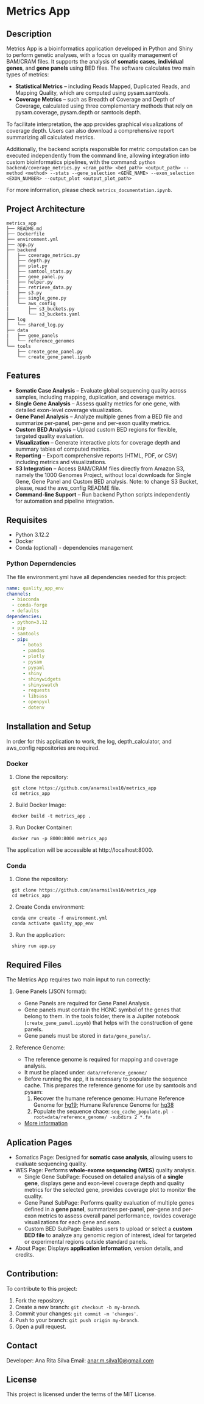 # Metrics App

## Description
Metrics App is a bioinformatics application developed in Python and Shiny to perform genetic analyses, with a focus on quality management of BAM/CRAM files. It supports the analysis of **somatic cases**, **individual genes**, and **gene panels** using BED files. The software calculates two main types of metrics:
 - **Statistical Metrics** – including Reads Mapped, Duplicated Reads, and Mapping Quality, which are computed using pysam.samtools.
 - **Coverage Metrics** – such as Breadth of Coverage and Depth of Coverage, calculated using three complementary methods that rely on pysam.coverage, pysam.depth or samtools depth.

To facilitate interpretation, the app provides graphical visualizations of coverage depth. Users can also download a comprehensive report summarizing all calculated metrics.

Additionally, the backend scripts responsible for metric computation can be executed independently from the command line, allowing integration into custom bioinformatics pipelines, with the command:
```python backend/coverage_metrics.py <cram_path> <bed_path> <output_path> --method <method> --stats --gene_selection <GENE_NAME> --exon_selection <EXON_NUMBER> --output_plot <output_plot_path>```

For more information, please check `metrics_documentation.ipynb`.

## Project Architecture
```
metrics_app
├── README.md
├── Dockerfile
├── environment.yml
├── app.py
├── backend
│   ├── coverage_metrics.py
│   ├── depth.py
│   ├── plot.py
│   ├── samtool_stats.py
│   ├── gene_panel.py
|   ├── helper.py
│   ├── retrieve_data.py
|   ├── s3.py
│   ├── single_gene.py
│   └── aws_config
|       ├── s3_buckets.py
│       └── s3_buckets.yaml
├── log
│   └── shared_log.py
├── data
|   ├── gene_panels
│   └── reference_genomes
└── tools
    ├── create_gene_panel.py
    └── create_gene_panel.ipynb
```

## Features
 - **Somatic Case Analysis** – Evaluate global sequencing quality across samples, including mapping, duplication, and coverage metrics.
 - **Single Gene Analysis** – Assess quality metrics for one gene, with detailed exon-level coverage visualization.
 - **Gene Panel Analysis** – Analyze multiple genes from a BED file and summarize per-panel, per-gene and per-exon quality metrics.
 - **Custom BED Analysis** – Upload custom BED regions for flexible, targeted quality evaluation.
 - **Visualization** – Generate interactive plots for coverage depth and summary tables of computed metrics.
 - **Reporting** – Export comprehensive reports (HTML, PDF, or CSV) including metrics and visualizations.
 - **S3 Integration** – Access BAM/CRAM files directly from Amazon S3, namely the 1000 Genomes Project, without local downloads for Single Gene, Gene Panel and Custom BED analysis. Note: to change S3 Bucket, please, read the aws_config README file.
 - **Command-line Support** – Run backend Python scripts independently for automation and pipeline integration.

 ## Requisites
 - Python 3.12.2
 - Docker
 - Conda (optional) - dependencies management

 ### Python Deperndencies
 The file environment.yml have all dependencies needed for this project:
```yaml
name: quality_app_env
channels:
  - bioconda
  - conda-forge
  - defaults
dependencies:
  - python=3.12
  - pip
  - samtools
  - pip:
      - boto3
      - pandas
      - plotly
      - pysam
      - pyyaml
      - shiny
      - shinywidgets
      - shinyswatch
      - requests
      - libsass
      - openpyxl
      - dotenv
 ```
 
## Installation and Setup

In order for this application to work, the log, depth_calculator, and aws_config repositories are required.

### Docker
  1. Clone the repository:
  ```
    git clone https://github.com/anarmsilva10/metrics_app
    cd metrics_app
  ```

  2. Build Docker Image:
  ```
    docker build -t metrics_app .
  ```

  3. Run Docker Container:
  ```
    docker run -p 8000:8000 metrics_app
  ```

The application will be accessible at http://localhost:8000.

### Conda
  1. Clone the repository:
  ```
    git clone https://github.com/anarmsilva10/metrics_app
    cd metrics_app
  ```

  2. Create Conda environment:
  ```
    conda env create -f environment.yml
    conda activate quality_app_env
  ```

  3. Run the application:
  ```
    shiny run app.py
  ```

## Required Files
The Metrics App requires two main input to run correctly:

  1. Gene Panels (JSON format):
      - Gene Panels are required for Gene Panel Analysis.
      - Gene panels must contain the HGNC symbol of the genes that belong to them. In the tools folder, there is a Jupiter notebook (```create_gene_panel.ipynb```) that helps with the construction of gene panels.
      - Gene panels must be stored in ```data/gene_panels/```.

  2. Reference Genome:
      - The reference genome is required for mapping and coverage analysis.
      - It must be placed under: ```data/reference_genome/```
      - Before running the app, it is necessary to populate the sequence cache. This prepares the reference genome for use by samtools and pysam:
          1. Recover the humane reference genome:
              Humane Reference Genome for [hg19](https://ftp.1000genomes.ebi.ac.uk/vol1/ftp/technical/reference/phase2_reference_assembly_sequence/); Humane Reference Genome for [hg38](https://ftp.1000genomes.ebi.ac.uk/vol1/ftp/technical/reference/GRCh38_reference_genome/)
          2. Populate the sequence chace:
            ```seq_cache_populate.pl -root=data/reference_genome/ -subdirs 2 *.fa ```
      - [More information](https://www.htslib.org/doc/reference_seqs.html)

## Aplication Pages
 - Somatics Page: Designed for **somatic case analysis**, allowing users to evaluate sequencing quality.
 - WES Page: Performs **whole-exome sequencing (WES)** quality analysis.
    - Single Gene SubPage: Focused on detailed analysis of a **single gene**, displays gene and exon-level coverage depth and quality metrics for the selected gene, provides coverage plot to monitor the quality.
    - Gene Panel SubPage: Performs quality evaluation of multiple genes defined in a **gene panel**, summarizes per-panel, per-gene and per-exon metrics to assess overall panel performance, rovides coverage visualizations for each gene and exon.
    - Custom BED SubPage: Enables users to upload or select a **custom BED file** to analyze any genomic region of interest, ideal for targeted or experimental regions outside standard panels.
 - About Page: Displays **application information**, version details, and credits.

## Contribution:
To contribute to this project:
 1. Fork the repository.
 2. Create a new branch: ```git checkout -b my-branch```.
 3. Commit your changes: ```git commit -m 'changes'```.
 4. Push to your branch: ```git push origin my-branch```.
 5. Open a pull request.

## Contact
Developer: Ana Rita Silva
Email: anar.m.silva10@gmail.com

## License
This project is licensed under the terms of the MIT License.